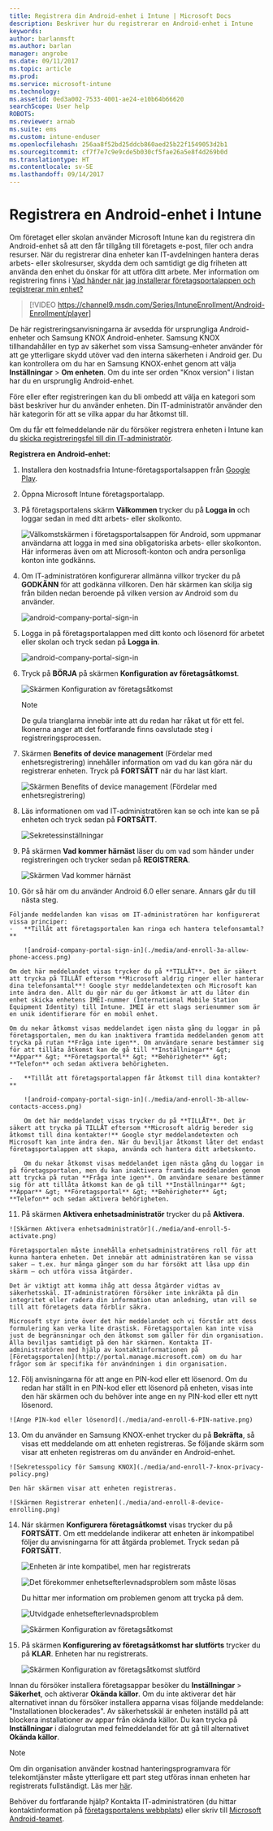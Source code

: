 ```yaml
---
title: Registrera din Android-enhet i Intune | Microsoft Docs
description: Beskriver hur du registrerar en Android-enhet i Intune
keywords: 
author: barlanmsft
ms.author: barlan
manager: angrobe
ms.date: 09/11/2017
ms.topic: article
ms.prod: 
ms.service: microsoft-intune
ms.technology: 
ms.assetid: 0ed3a002-7533-4001-ae24-e10b64b66620
searchScope: User help
ROBOTS: 
ms.reviewer: arnab
ms.suite: ems
ms.custom: intune-enduser
ms.openlocfilehash: 256aa8f52bd25ddcb860aed25b22f1549053d2b1
ms.sourcegitcommit: cf7f7e7c9e9cde5b030cf5fae26a5e8f4d269b0d
ms.translationtype: HT
ms.contentlocale: sv-SE
ms.lasthandoff: 09/14/2017
---
```

# <a name="enroll-your-android-device-in-intune"></a>Registrera en Android-enhet i Intune

Om företaget eller skolan använder Microsoft Intune kan du registrera din Android-enhet så att den får tillgång till företagets e-post, filer och andra resurser. När du registrerar dina enheter kan IT-avdelningen hantera deras arbets- eller skolresurser, skydda dem och samtidigt ge dig friheten att använda den enhet du önskar för att utföra ditt arbete. Mer information om registrering finns i [Vad händer när jag installerar företagsportalappen och registrerar min enhet?](what-happens-if-you-install-the-Company-Portal-app-and-enroll-your-device-in-intune-android.md)

> [!VIDEO https://channel9.msdn.com/Series/IntuneEnrollment/Android-Enrollment/player]

De här registreringsanvisningarna är avsedda för ursprungliga Android-enheter och Samsung KNOX Android-enheter. Samsung KNOX tillhandahåller en typ av säkerhet som vissa Samsung-enheter använder för att ge ytterligare skydd utöver vad den interna säkerheten i Android ger. Du kan kontrollera om du har en Samsung KNOX-enhet genom att välja **Inställningar** > **Om enheten**. Om du inte ser orden "Knox version" i listan har du en ursprunglig Android-enhet.

Före eller efter registreringen kan du bli ombedd att välja en kategori som bäst beskriver hur du använder enheten. Din IT-administratör använder den här kategorin för att se vilka appar du har åtkomst till.

Om du får ett felmeddelande när du försöker registrera enheten i Intune kan du [skicka registreringsfel till din IT-administratör](send-enrollment-errors-to-your-it-admin-android.md).

**Registrera en Android-enhet:**

1.  Installera den kostnadsfria Intune-företagsportalsappen från [Google Play](http://play.google.com/store/apps/details?id=com.microsoft.windowsintune.companyportal).

2.  Öppna Microsoft Intune företagsportalapp.

3.  På företagsportalens skärm **Välkommen** trycker du på **Logga in** och loggar sedan in med ditt arbets- eller skolkonto.

    ![Välkomstskärmen i företagsportalsappen för Android, som uppmanar användarna att logga in med sina obligatoriska arbets- eller skolkonton. Här informeras även om att Microsoft-konton och andra personliga konton inte godkänns.](./media/and-enroll-0-welcome-screen.png)   

4.  Om IT-administratören konfigurerar allmänna villkor trycker du på **GODKÄNN** för att godkänna villkoren. Den här skärmen kan skilja sig från bilden nedan beroende på vilken version av Android som du använder.

    ![android-company-portal-sign-in](./media/and-enroll-3-accept-terms.png)

5.  Logga in på företagsportalappen med ditt konto och lösenord för arbetet eller skolan och tryck sedan på **Logga in**.

    ![android-company-portal-sign-in](./media/and-enroll-2-cp-sign-in.png)

6.  Tryck på **BÖRJA** på skärmen **Konfiguration av företagsåtkomst**.

    ![Skärmen Konfiguration av företagsåtkomst](/intune/media/android_cp_enroll_02_post_1709.png)

    > [!NOTE]
    > De gula trianglarna innebär inte att du redan har råkat ut för ett fel. Ikonerna anger att det fortfarande finns oavslutade steg i registreringsprocessen.

7. Skärmen **Benefits of device management** (Fördelar med enhetsregistrering) innehåller information om vad du kan göra när du registrerar enheten. Tryck på **FORTSÄTT** när du har läst klart.

    ![Skärmen Benefits of device management (Fördelar med enhetsregistrering)](/intune/media/android_cp_enroll_02_post_1709.png)

8.  Läs informationen om vad IT-administratören kan se och inte kan se på enheten och tryck sedan på **FORTSÄTT**.

    ![Sekretessinställningar](./media/and-enroll-4c-we-care-privacy.png)

9.  På skärmen **Vad kommer härnäst** läser du om vad som händer under registreringen och trycker sedan på **REGISTRERA**.

    ![Skärmen Vad kommer härnäst](./media/and-enroll-4d-what-comes-next.png)

10.  Gör så här om du använder Android 6.0 eller senare. Annars går du till nästa steg.

    Följande meddelanden kan visas om IT-administratören har konfigurerat vissa principer:
    -   **Tillåt att företagsportalen kan ringa och hantera telefonsamtal?**

        ![android-company-portal-sign-in](./media/and-enroll-3a-allow-phone-access.png)

    Om det här meddelandet visas trycker du på **TILLÅT**. Det är säkert att trycka på TILLÅT eftersom **Microsoft aldrig ringer eller hanterar dina telefonsamtal**! Google styr meddelandetexten och Microsoft kan inte ändra den. Allt du gör när du ger åtkomst är att du låter din enhet skicka enhetens IMEI-nummer (International Mobile Station Equipment Identity) till Intune. IMEI är ett slags serienummer som är en unik identifierare för en mobil enhet.

    Om du nekar åtkomst visas meddelandet igen nästa gång du loggar in på företagsportalen, men du kan inaktivera framtida meddelanden genom att trycka på rutan **Fråga inte igen**. Om användare senare bestämmer sig för att tillåta åtkomst kan de gå till **Inställningar** &gt; **Appar** &gt; **Företagsportal** &gt; **Behörigheter** &gt; **Telefon** och sedan aktivera behörigheten.

    -   **Tillåt att företagsportalappen får åtkomst till dina kontakter?**

        ![android-company-portal-sign-in](./media/and-enroll-3b-allow-contacts-access.png)

        Om det här meddelandet visas trycker du på **TILLÅT**. Det är säkert att trycka på TILLÅT eftersom **Microsoft aldrig bereder sig åtkomst till dina kontakter!** Google styr meddelandetexten och Microsoft kan inte ändra den. När du beviljar åtkomst låter det endast företagsportalappen att skapa, använda och hantera ditt arbetskonto.

        Om du nekar åtkomst visas meddelandet igen nästa gång du loggar in på företagsportalen, men du kan inaktivera framtida meddelanden genom att trycka på rutan **Fråga inte igen**. Om användare senare bestämmer sig för att tillåta åtkomst kan de gå till **Inställningar** &gt; **Appar** &gt; **Företagsportal** &gt; **Behörigheter** &gt; **Telefon** och sedan aktivera behörigheten.

11.  På skärmen **Aktivera enhetsadministratör** trycker du på **Aktivera**.

    ![Skärmen Aktivera enhetsadministratör](./media/and-enroll-5-activate.png)

    Företagsportalen måste innehålla enhetsadministratörens roll för att kunna hantera enheten. Det innebär att administratören kan se vissa saker – t.ex. hur många gånger som du har försökt att låsa upp din skärm – och utföra vissa åtgärder.

    Det är viktigt att komma ihåg att dessa åtgärder vidtas av säkerhetsskäl. IT-administratören försöker inte inkräkta på din integritet eller radera din information utan anledning, utan vill se till att företagets data förblir säkra.

    Microsoft styr inte över det här meddelandet och vi förstår att dess formulering kan verka lite drastisk. Företagsportalen kan inte visa just de begränsningar och den åtkomst som gäller för din organisation. Alla beviljas samtidigt på den här skärmen. Kontakta IT-administratören med hjälp av kontaktinformationen på [Företagsportalen](http://portal.manage.microsoft.com) om du har frågor som är specifika för användningen i din organisation.

12.  Följ anvisningarna för att ange en PIN-kod eller ett lösenord. Om du redan har ställt in en PIN-kod eller ett lösenord på enheten, visas inte den här skärmen och du behöver inte ange en ny PIN-kod eller ett nytt lösenord.

    ![Ange PIN-kod eller lösenord](./media/and-enroll-6-PIN-native.png)

13.  Om du använder en Samsung KNOX-enhet trycker du på **Bekräfta**, så visas ett meddelande om att enheten registreras. Se följande skärm som visar att enheten registreras om du använder en Android-enhet.

    ![Sekretesspolicy för Samsung KNOX](./media/and-enroll-7-knox-privacy-policy.png)

    Den här skärmen visar att enheten registreras.

    ![Skärmen Registrerar enheten](./media/and-enroll-8-device-enrolling.png)

14. När skärmen **Konfigurera företagsåtkomst** visas trycker du på **FORTSÄTT**. Om ett meddelande indikerar att enheten är inkompatibel följer du anvisningarna för att åtgärda problemet. Tryck sedan på **FORTSÄTT**.

    ![Enheten är inte kompatibel, men har registrerats](/intune/media/android_cp_enroll_05_post_1709.png)

    ![Det förekommer enhetsefterlevnadsproblem som måste lösas](/intune/media/android_cp_enroll_03_post_1709.png)

    Du hittar mer information om problemen genom att trycka på dem.

    ![Utvidgade enhetsefterlevnadsproblem](/intune/media/android_cp_enroll_04_post_1709.png)

    ![Skärmen Konfiguration av företagsåtkomst](./media/and-enroll-9d-comp-access-setup.png)  

15. På skärmen **Konfigurering av företagsåtkomst har slutförts** trycker du på **KLAR**. Enheten har nu registrerats.

    ![Skärmen Konfiguration av företagsåtkomst slutförd](./media/and-enroll-10-comp-access-setup-complete.png)

Innan du försöker installera företagsappar besöker du **Inställningar** &gt; **Säkerhet**, och aktiverar **Okända källor**. Om du inte aktiverar det här alternativet innan du försöker installera apparna visas följande meddelande: "Installationen blockerades". Av säkerhetsskäl är enheten inställd på att blockera installationer av appar från okända källor. Du kan trycka på **Inställningar** i dialogrutan med felmeddelandet för att gå till alternativet **Okända källor**.

> [!Note]
> Om din organisation använder kostnad hanteringsprogramvara för telekomtjänster måste ytterligare ett part steg utföras innan enheten har registrerats fullständigt. Läs mer [här](enroll-your-device-with-telecom-expense-management-android.md).

Behöver du fortfarande hjälp? Kontakta IT-administratören (du hittar kontaktinformation på [företagsportalens webbplats](http://portal.manage.microsoft.com)) eller skriv till <a href="mailto:wintunedroidfbk@microsoft.com?subject=I'm having trouble with enrolling my Android device&body=Describe the issue you're experiencing here.">Microsoft Android-teamet</a>.
